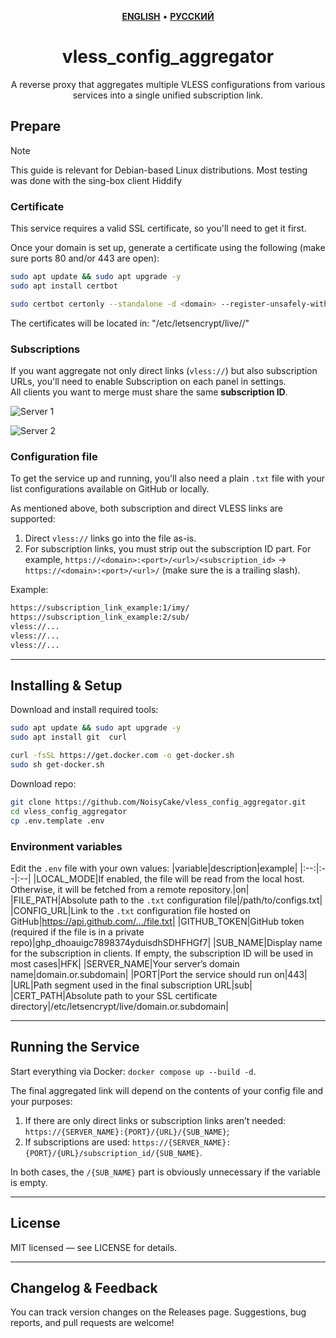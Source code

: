 <div align="center" markdown>

<p align="center">
    <a href="https://github.com/NoisyCake/3x-ui_subscriptions_aggregator/blob/main/README.md"><u><b>ENGLISH</b></u></a> •
    <a href="https://github.com/NoisyCake/3x-ui_subscriptions_aggregator/blob/main/README.ru.md"><u><b>РУССКИЙ</b></u></a>
</p>

# vless_config_aggregator

A reverse proxy that aggregates multiple VLESS configurations from various services into a single unified subscription link.
</div>

## Prepare

> [!NOTE]
> This guide is relevant for Debian-based Linux distributions. Most testing was done with the sing-box client Hiddify

### Certificate
This service requires a valid SSL certificate, so you'll need to get it first.

Once your domain is set up, generate a certificate using the following (make sure ports 80 and/or 443 are open):
```bash
sudo apt update && sudo apt upgrade -y
sudo apt install certbot

sudo certbot certonly --standalone -d <domain> --register-unsafely-without-email
```

The certificates will be located in: "/etc/letsencrypt/live/<domain>/"

### Subscriptions
If you want aggregate not only direct links (`vless://`) but also subscription URLs, you'll need to enable Subscription on each panel in settings.  
All clients you want to merge must share the same **subscription ID**.

![Server 1](https://i.ibb.co/672ypTMt/image.png)

![Server 2](https://i.ibb.co/sSn9byZ/2025-03-18-153330.png)

### Configuration file
To get the service up and running, you'll also need a plain `.txt` file with your list configurations available on GitHub or locally.

As mentioned above, both subscription and direct VLESS links are supported:
1. Direct `vless://` links go into the file as-is.
2. For subscription links, you must strip out the subscription ID part. For example, `https://<domain>:<port>/<url>/<subscription_id>` -> `https://<domain>:<port>/<url>/` (make sure the is a trailing slash).

Example:
```txt
https://subscription_link_example:1/imy/
https://subscription_link_example:2/sub/
vless://...
vless://...
vless://...
```

---
## Installing & Setup

Download and install required tools:
```bash
sudo apt update && sudo apt upgrade -y
sudo apt install git  curl

curl -fsSL https://get.docker.com -o get-docker.sh
sudo sh get-docker.sh
```

Download repo:
```bash
git clone https://github.com/NoisyCake/vless_config_aggregator.git
cd vless_config_aggregator
cp .env.template .env
```

### Environment variables
Edit the `.env` file with your own values:
|variable|description|example|
|:--:|:--|:--|
|LOCAL_MODE|If enabled, the file will be read from the local host. Otherwise, it will be fetched from a remote repository.|on|
|FILE_PATH|Absolute path to the `.txt` configuration file|/path/to/configs.txt|
|CONFIG_URL|Link to the `.txt` configuration file hosted on GitHub|https://api.github.com/.../file.txt|
|GITHUB_TOKEN|GitHub token (required if the file is in a private repo)|ghp_dhoauigc7898374yduisdhSDHFHGf7|
|SUB_NAME|Display name for the subscription in clients. If empty, the subscription ID will be used in most cases|HFK|
|SERVER_NAME|Your server’s domain name|domain.or.subdomain|
|PORT|Port the service should run on|443|
|URL|Path segment used in the final subscription URL|sub|
|CERT_PATH|Absolute path to your SSL certificate directory|/etc/letsencrypt/live/domain.or.subdomain|

---
## Running the Service

Start everything via Docker: `docker compose up --build -d`.

The final aggregated link will depend on the contents of your config file and your purposes:
1. If there are only direct links or subscription links aren’t needed: `https://{SERVER_NAME}:{PORT}/{URL}/{SUB_NAME}`;
2. If subscriptions are used: `https://{SERVER_NAME}:{PORT}/{URL}/subscription_id/{SUB_NAME}`.

In both cases, the `/{SUB_NAME}` part is obviously unnecessary if the variable is empty.

---
## License

MIT licensed — see LICENSE for details.

---
## Changelog & Feedback

You can track version changes on the Releases page.
Suggestions, bug reports, and pull requests are welcome!
